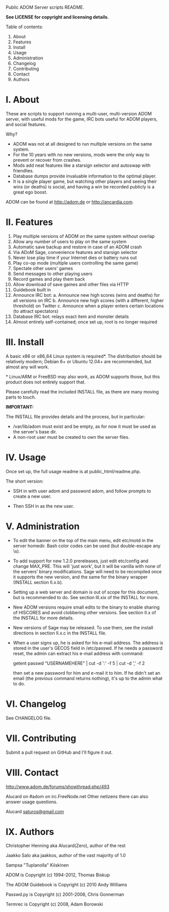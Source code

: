 Public ADOM Server scripts README.

**See LICENSE for copyright and licensing details.**

Table of contents:

1. About
2. Features
3. Install
4. Usage
5. Administration
6. Changelog
7. Contributing
8. Contact
9. Authors
	
I. About
=========

These are scripts to support running a multi-user, multi-version ADOM server,
with useful mods for the game, IRC bots useful for ADOM players, and social
features.

Why?

- ADOM was not at all designed to run multiple versions on the same system.
- For the 10 years with no new versions, mods were the only way to prevent or 
  recover from crashes.
- Mods add neat features like a starsign selector and autoswap with friendlies.
- Database dumps provide invaluable information to the optimal player.
- It is a single player game, but watching other players and seeing their wins
  (or deaths) is social, and having a win be recorded publicly is a great
  ego boost.

ADOM can be found at http://adom.de or http://ancardia.com. 

II. Features
=============

1. Play multiple versions of ADOM on the same system without overlap
2. Allow any number of users to play on the same system
3. Automatic save backup and restore in case of an ADOM crash
4. Via ADoM Sage, convenience features and starsign selector
5. Never lose play time if your Internet dies or battery runs out
6. Play co-op mode (multiple users controlling the same game)
7. Spectate other users' games
8. Send messages to other playing users
9. Record games and play them back
10. Allow download of save games and other files via HTTP
11. Guidebook built in
12. Announce IRC bot:
    a. Announce new high scores (wins and deaths) for all versions on IRC
    b. Announce new high scores (with a different, higher threshold) on Twitter
    c. Announce when a player enters certain locations (to attract spectators)
13. Database IRC bot: relays exact item and monster details
14. Almost entirely self-contained; once set up, root is no longer required

III. Install
=============

A basic x86 or x86_64 Linux system is required*. The distribution should be 
relatively modern; Debian 6+ or Ubuntu 12.04+ are recommended, but almost any 
will work.

\* Linux/ARM or FreeBSD may also work, as ADOM supports those, but this product 
  does not entirely support that.

Please carefully read the included INSTALL file, as there are many moving parts
to touch.

**IMPORTANT:**

The INSTALL file provides details and the process, but in particular:

 * /var/lib/adom must exist and be empty, as for now it must be used as the
   server's base dir.
 * A non-root user must be created to own the server files.

IV. Usage
==========

Once set up, the full usage readme is at public_html/readme.php.

The short version:

* SSH in with user adom and password adom, and follow prompts to create a new 
user.

* Then SSH in as the new user.

V. Administration
==================

* To edit the banner on the top of the main menu, edit etc/motd in the server 
  homedir. Bash color codes can be used (but double-escape any \s).

* To add support for new 1.2.0 prereleases, just edit etc/config and change
  MAX_PRE. This will 'just work', but it will be vanilla with none of the 
  servers' binary modifications.  Sage will need to be recompiled once it 
  supports the new version, and the same for the binary wrapper (INSTALL 
  section II.x.b).

* Setting up a web server and domain is out of scope for this document, but
  is recommended to do. See section III.xix of the INSTALL for more.

* New ADOM versions require small edits to the binary to enable sharing of
  HISCORES and avoid clobbering other versions. See section II.x of the INSTALL
  for more details.

* New versions of Sage may be released.  To use them, see the install directions
  in section II.x.c in the INSTALL file.

* When a user signs up, he is asked for his e-mail address. The address is 
  stored in the user's GECOS field in /etc/passwd. If he needs a password reset,
  the admin can extract his e-mail address with command:

  getent passwd "USERNAMEHERE" | cut -d ':' -f 5 | cut -d ',' -f 2

  then set a new password for him and e-mail it to him. If he didn't set an 
  email (the previous command returns nothing), it's up to the admin what to do.

VI. Changelog
==============

See CHANGELOG file.

VII. Contributing
==================

Submit a pull request on GitHub and I'll figure it out.

VIII. Contact
==============

http://www.adom.de/forums/showthread.php/493

Alucard on #adom on irc.FreeNode.net
Other netizens there can also answer usage questions.

Alucard <saturos@gmail.com>

IX. Authors
============
Christopher Henning aka Alucard(Zero), author of the rest

Jaakko Salo aka jaakkos, author of the vast majority of 1.0

Sampsa "Tuplanolla" Kiiskinen

ADOM is Copyright (c) 1994-2012, Thomas Biskup

The ADOM Guidebook is Copyright (c) 2010 Andy Williams

Passwd.py is Copyright (c) 2001-2006, Chris Gonnerman

Termrec is Copyright (c) 2008, Adam Borowski

